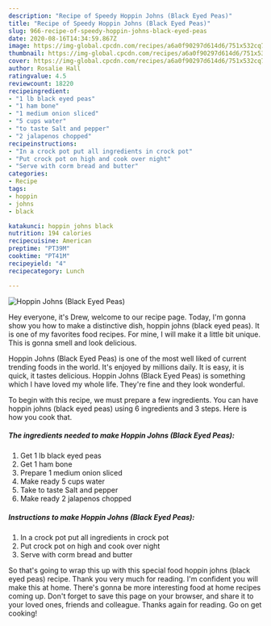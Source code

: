 ```yaml
---
description: "Recipe of Speedy Hoppin Johns (Black Eyed Peas)"
title: "Recipe of Speedy Hoppin Johns (Black Eyed Peas)"
slug: 966-recipe-of-speedy-hoppin-johns-black-eyed-peas
date: 2020-08-16T14:34:59.867Z
image: https://img-global.cpcdn.com/recipes/a6a0f90297d614d6/751x532cq70/hoppin-johns-black-eyed-peas-recipe-main-photo.jpg
thumbnail: https://img-global.cpcdn.com/recipes/a6a0f90297d614d6/751x532cq70/hoppin-johns-black-eyed-peas-recipe-main-photo.jpg
cover: https://img-global.cpcdn.com/recipes/a6a0f90297d614d6/751x532cq70/hoppin-johns-black-eyed-peas-recipe-main-photo.jpg
author: Rosalie Hall
ratingvalue: 4.5
reviewcount: 18220
recipeingredient:
- "1 lb black eyed peas"
- "1 ham bone"
- "1 medium onion sliced"
- "5 cups water"
- "to taste Salt and pepper"
- "2 jalapenos chopped"
recipeinstructions:
- "In a crock pot put all ingredients in crock pot"
- "Put crock pot on high and cook over night"
- "Serve with corm bread and butter"
categories:
- Recipe
tags:
- hoppin
- johns
- black

katakunci: hoppin johns black 
nutrition: 194 calories
recipecuisine: American
preptime: "PT39M"
cooktime: "PT41M"
recipeyield: "4"
recipecategory: Lunch

---
```



![Hoppin Johns (Black Eyed Peas)](https://img-global.cpcdn.com/recipes/a6a0f90297d614d6/751x532cq70/hoppin-johns-black-eyed-peas-recipe-main-photo.jpg)

Hey everyone, it's Drew, welcome to our recipe page. Today, I'm gonna show you how to make a distinctive dish, hoppin johns (black eyed peas). It is one of my favorites food recipes. For mine, I will make it a little bit unique. This is gonna smell and look delicious.

Hoppin Johns (Black Eyed Peas) is one of the most well liked of current trending foods in the world. It's enjoyed by millions daily. It is easy, it is quick, it tastes delicious. Hoppin Johns (Black Eyed Peas) is something which I have loved my whole life. They're fine and they look wonderful.




To begin with this recipe, we must prepare a few ingredients. You can have hoppin johns (black eyed peas) using 6 ingredients and 3 steps. Here is how you cook that.

<!--inarticleads1-->

##### The ingredients needed to make Hoppin Johns (Black Eyed Peas):

1. Get 1 lb black eyed peas
1. Get 1 ham bone
1. Prepare 1 medium onion sliced
1. Make ready 5 cups water
1. Take to taste Salt and pepper
1. Make ready 2 jalapenos chopped




<!--inarticleads2-->

##### Instructions to make Hoppin Johns (Black Eyed Peas):

1. In a crock pot put all ingredients in crock pot
1. Put crock pot on high and cook over night
1. Serve with corm bread and butter




So that's going to wrap this up with this special food hoppin johns (black eyed peas) recipe. Thank you very much for reading. I'm confident you will make this at home. There's gonna be more interesting food at home recipes coming up. Don't forget to save this page on your browser, and share it to your loved ones, friends and colleague. Thanks again for reading. Go on get cooking!
